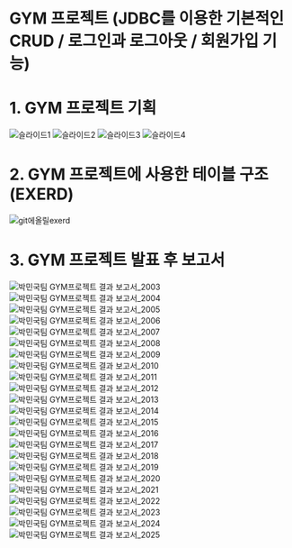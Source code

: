 GYM 프로젝트 (JDBC를 이용한 기본적인 CRUD /
로그인과 로그아웃 / 회원가입 기능)
=================


# 1. GYM 프로젝트 기획

![슬라이드1](https://github.com/user-attachments/assets/b1230b8c-20df-47ac-875f-11d968eb1fee)
![슬라이드2](https://github.com/user-attachments/assets/68d69914-081e-4c58-a849-8c1e08b91ff1)
![슬라이드3](https://github.com/user-attachments/assets/c57d3213-256a-43cd-96d1-1363df9f0f99)
![슬라이드4](https://github.com/user-attachments/assets/4529ed84-fa79-4ed5-b17b-a7a298752872)

# 2. GYM 프로젝트에 사용한 테이블 구조 (EXERD)
![git에올릴exerd](https://github.com/user-attachments/assets/ca3285e0-8dca-47b6-adf6-3869539a22a3)

# 3. GYM 프로젝트 발표 후 보고서
![박민국팀 GYM프로젝트 결과 보고서_2003](https://github.com/user-attachments/assets/313caec3-51b4-483d-ae14-9c657564cb84)
![박민국팀 GYM프로젝트 결과 보고서_2004](https://github.com/user-attachments/assets/c1d38237-108d-4bb5-a7fa-13d6b26f3609)
![박민국팀 GYM프로젝트 결과 보고서_2005](https://github.com/user-attachments/assets/3d7c6425-41e3-4403-b880-dd4eeedd4e89)
![박민국팀 GYM프로젝트 결과 보고서_2006](https://github.com/user-attachments/assets/ad04546b-6507-4f08-a512-44a2bf2c24ec)
![박민국팀 GYM프로젝트 결과 보고서_2007](https://github.com/user-attachments/assets/fc1a68d3-c8a7-4178-9eb1-a06de95f8e3b)
![박민국팀 GYM프로젝트 결과 보고서_2008](https://github.com/user-attachments/assets/4a349305-eeee-42fb-89ad-a5ae13a4090f)
![박민국팀 GYM프로젝트 결과 보고서_2009](https://github.com/user-attachments/assets/914a59d2-5c38-409b-852a-d76ddf12abf6)
![박민국팀 GYM프로젝트 결과 보고서_2010](https://github.com/user-attachments/assets/b222b9a2-7870-425b-b98a-d94b44dac2b7)
![박민국팀 GYM프로젝트 결과 보고서_2011](https://github.com/user-attachments/assets/27df74f1-2bda-455a-a173-721a783f3202)
![박민국팀 GYM프로젝트 결과 보고서_2012](https://github.com/user-attachments/assets/f21f36d9-76b9-4957-965d-a324981edbd5)
![박민국팀 GYM프로젝트 결과 보고서_2013](https://github.com/user-attachments/assets/22d073ba-4027-4fe7-9f5d-c37a27450eda)
![박민국팀 GYM프로젝트 결과 보고서_2014](https://github.com/user-attachments/assets/d6703260-d193-4634-bedd-01dc5c3e3e93)
![박민국팀 GYM프로젝트 결과 보고서_2015](https://github.com/user-attachments/assets/f9fb5084-774d-44cb-805f-cb05d32749c0)
![박민국팀 GYM프로젝트 결과 보고서_2016](https://github.com/user-attachments/assets/fff41df1-3e7d-4cf4-869b-eb8294a52d67)
![박민국팀 GYM프로젝트 결과 보고서_2017](https://github.com/user-attachments/assets/bf0227fd-00eb-4103-b097-42348bba7e99)
![박민국팀 GYM프로젝트 결과 보고서_2018](https://github.com/user-attachments/assets/6dd1cc6f-e374-4fd9-9bb1-46d4b8ab437c)
![박민국팀 GYM프로젝트 결과 보고서_2019](https://github.com/user-attachments/assets/5d5a369f-682d-49df-ad3e-73a86d2f41f2)
![박민국팀 GYM프로젝트 결과 보고서_2020](https://github.com/user-attachments/assets/e60979de-49ff-43d4-8531-ed38b67294cc)
![박민국팀 GYM프로젝트 결과 보고서_2021](https://github.com/user-attachments/assets/2eb5ce68-cd29-4c6e-a4b9-14f572a20ea3)
![박민국팀 GYM프로젝트 결과 보고서_2022](https://github.com/user-attachments/assets/87739054-f2b3-48b1-9cfd-92f36f0cecab)
![박민국팀 GYM프로젝트 결과 보고서_2023](https://github.com/user-attachments/assets/c931c9d7-2dd6-4f9a-ad19-46a087667bb0)
![박민국팀 GYM프로젝트 결과 보고서_2024](https://github.com/user-attachments/assets/5529223d-3a91-47dc-82fd-9e3681bcc299)
![박민국팀 GYM프로젝트 결과 보고서_2025](https://github.com/user-attachments/assets/9328b4a4-f072-4111-abb5-c4fa6f08d2a0)
